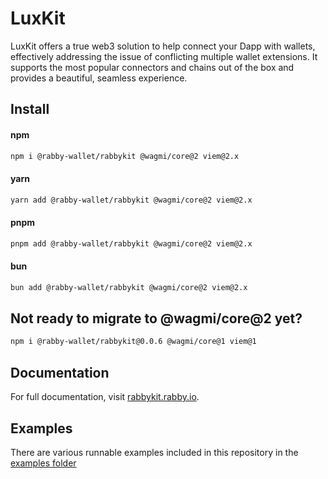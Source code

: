 # LuxKit

LuxKit offers a true web3 solution to help connect your Dapp with wallets, effectively addressing the issue of conflicting multiple wallet extensions. It supports the most popular connectors and chains out of the box and provides a beautiful, seamless experience.

## Install

#### npm

```sh
npm i @rabby-wallet/rabbykit @wagmi/core@2 viem@2.x
```

#### yarn

```sh
yarn add @rabby-wallet/rabbykit @wagmi/core@2 viem@2.x
```

#### pnpm

```sh
pnpm add @rabby-wallet/rabbykit @wagmi/core@2 viem@2.x
```

#### bun

```sh
bun add @rabby-wallet/rabbykit @wagmi/core@2 viem@2.x
```

## Not ready to migrate to @wagmi/core@2 yet?

```sh
npm i @rabby-wallet/rabbykit@0.0.6 @wagmi/core@1 viem@1
```

## Documentation

For full documentation, visit [rabbykit.rabby.io](https://rabbykit.rabby.io).

## Examples

There are various runnable examples included in this repository in the [examples folder](https://github.com/RabbyHub/rabbykit/tree/main/examples)
